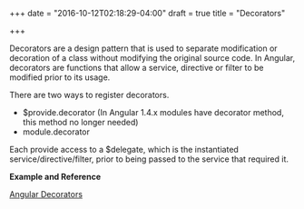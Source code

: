 +++
date = "2016-10-12T02:18:29-04:00"
draft = true
title = "Decorators"

+++

Decorators are a design pattern that is used to separate modification or decoration of a class without modifying the original source code. In Angular, decorators are functions that allow a service, directive or filter to be modified prior to its usage.

There are two ways to register decorators.

  * $provide.decorator (In Angular 1.4.x modules have decorator method, this method no longer needed)
  * module.decorator

Each provide access to a $delegate, which is the instantiated service/directive/filter, prior to being passed to the service that required it.

<b>Example and Reference</b>

[Angular Decorators](https://docs.angularjs.org/guide/decorators)
